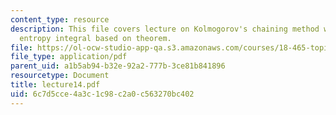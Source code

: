 ```yaml
---
content_type: resource
description: This file covers lecture on Kolmogorov's chaining method with Dudley's
  entropy integral based on theorem.
file: https://ol-ocw-studio-app-qa.s3.amazonaws.com/courses/18-465-topics-in-statistics-statistical-learning-theory-spring-2007/6c7d5cce4a3c1c98c2a0c563270bc402_lecture14.pdf
file_type: application/pdf
parent_uid: a1b5ab94-b32e-92a2-777b-3ce81b841896
resourcetype: Document
title: lecture14.pdf
uid: 6c7d5cce-4a3c-1c98-c2a0-c563270bc402
---
```

